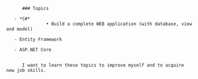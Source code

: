 
          ### Topics
          
       - *C#* 
                   • Build a complete WEB application (with database, view and model)
                   
       - Entity Framework
       
       - ASP.NET Core

          
          I want to learn these topics to improve myself and to acquire new job skills.
